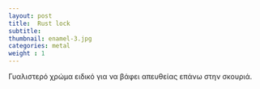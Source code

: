 ```yaml
---
layout: post
title:  Rust lock
subtitle: 
thumbnail: enamel-3.jpg 
categories: metal
weight : 1
---
```


Γυαλιστερό χρώμα ειδικό για να βάφει απευθείας επάνω στην σκουριά.